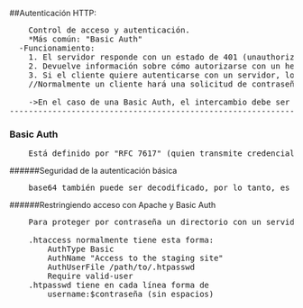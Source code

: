 ##Autenticación HTTP:
<pre>
	Control de acceso y autenticación.
	*Más común: "Basic Auth"
  -Funcionamiento:
	1. El servidor responde con un estado de 401 (unauthorized)
	2. Devuelve información sobre cómo autorizarse con un header de "WWW.Authenticate" con al menos una revisión.
	3. Si el cliente quiere autenticarse con un servidor, lo hará incluyendo un header de solicitud "Authorizaton" con sus credenciales.
	//Normalmente un cliente hará una solicitud de contraseña al usuario y luego enviará la solicitud incluyendo el header "Authorization" correcto al servidor.

	->En el caso de una Basic Auth, el intercambio debe ser sobre una conexión HTTPS (TLS) para que sea seguro
-----------------------------------------------------------------------------------------------------
</pre>
### Basic Auth
<pre>
	Está definido por "RFC 7617" (quien transmite credenciales como un par de usuario/contraseña codificado usando base64)
</pre>
######Seguridad de la autenticación básica
<pre>
	base64 también puede ser decodificado, por lo tanto, es necesario usar HTTPS/TLS junto a la Basic Auth. (sin esto, es recomendable no usar Basic Auth para información valiosa o sensible)
</pre>
######Restringiendo acceso con Apache y Basic Auth
<pre>
	Para proteger por contraseña un directorio con un servidor Apache, necesitamos usar los ficheros .htaccess y .htpasswd

	.htaccess normalmente tiene esta forma:
		AuthType Basic
		AuthName "Access to the staging site"
		AuthUserFile /path/to/.htpasswd
		Require valid-user
	.htpasswd tiene en cada línea forma de 
		username:$contraseña (sin espacios)
</pre>

















